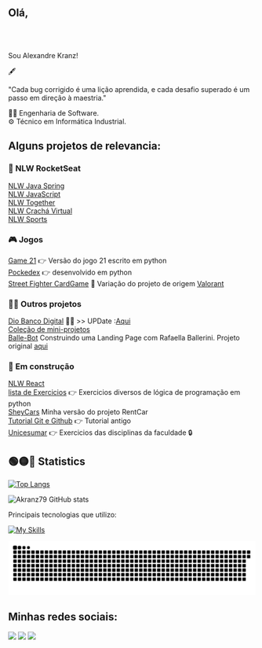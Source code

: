 
## Olá, 
<br />

<br> Sou Alexandre Kranz! 

<p>🖋</p>
 
"Cada bug corrigido é uma lição aprendida, e cada desafio superado é um passo em direção à maestria."
<p></p>

👨‍🎓 Engenharia de Software.<br>
⚙ Técnico em Informática Industrial.<br>


## Alguns projetos de relevancia:

### 🚀 NLW RocketSeat 
[NLW Java Spring](https://github.com/akranz79/nlw-expert-java)  <br />
[NLW JavaScript](https://github.com/akranz79/nlw-html-css-expert)  <br />
[NLW Together](https://github.com/akranz79/nlw-together)  <br />
[NLW Crachá Virtual](https://github.com/akranz79/cracha-nlw)  <br />
[NLW Sports](https://github.com/akranz79/nlw-sports)  <br />

### 🎮 Jogos
[Game 21](https://github.com/akranz79/vinteUm)  👉 Versão do jogo 21 escrito em python <br />
[Pockedex](https://github.com/akranz79/pypokedex) 👉 desenvolvido em python <br />
[Street Fighter CardGame](https://github.com/akranz79/StreetFighterCardGame)   🧩 Variação do projeto de origem [Valorant](https://jefersonsilva01.github.io/Valorant-The-Card-Game/)  <br />


 ### 🧑‍💻 Outros projetos
[Dio Banco Digital](https://github.com/akranz79/dio-desafio-bancodigital)  🚀✨ >> UPDate :[Aqui](https://github.com/akranz79/DesafioBancoDio) <br />
[Coleção de mini-projetos](https://github.com/akranz79/miniProjetos50) <br />
[Balle-Bot](https://github.com/akranz79/balle-bot) Construindo uma Landing Page com Rafaella Ballerini. Projeto original [aqui](https://www.youtube.com/watch?v=llF6vD-RljE&ab_channel=RafaellaBallerini) <br />


### 🚧 Em construção
[NLW React](https://github.com/akranz79/NLW-06-React) <br />
[lista de Exercicios](https://github.com/akranz79/listaExercicios) 👉 Exercicios diversos de lógica de programação em python <br />
[SheyCars](https://github.com/akranz79/sheycars-udemy-master) Minha versão do projeto RentCar <br />
[Tutorial Git e Github](https://github.com/akranz79/GitTutorial) 👉 Tutorial antigo<br />
[Unicesumar](https://github.com/akranz79/Unicesumar) 👉 Exercicios das disciplinas da faculdade 🔒 <br />


## 🟢🟡🔴 Statistics 

[![Top Langs](https://github-readme-stats.vercel.app/api/top-langs/?username=akranz79&layout=donut&theme=chartreuse-dark)](https://github.com/akranz79/github-readme-stats)
<p>
  
![Akranz79 GitHub stats](https://github-readme-stats.vercel.app/api?username=akranz79&theme=chartreuse-dark&show_icons=true)
<p>

  
Principais tecnologias que utilizo: 
<p>

[![My Skills](https://skillicons.dev/icons?i=java,spring,mysql,py,linux&theme=dark)](https://skillicons.dev)

![Snake animation](https://github.com/akranz79/akranz79/blob/main/github-contribution-grid-snake.svg)

## Minhas redes sociais:
<div>
  <a href="https://www.linkedin.com/in/akranz" target="_blank"><img src="https://img.shields.io/badge/-LinkedIn-%230077B5?style=for-the-badge&logo=linkedin&logoColor=white" target="_blank"></a> 
  <a href="https://instagram.com/alexandre.kranz" target="_blank"><img src="https://img.shields.io/badge/-Instagram-%23E4405F?style=for-the-badge&logo=instagram&logoColor=white" target="_blank"></a>
  <a href="https://www.youtube.com/@alexandrekranz" target="_blank"><img src="https://img.shields.io/badge/-youtube-FF0000?style=for-the-badge&logo=youtube&logoColor=white" target="_blank"></a>
</div>
